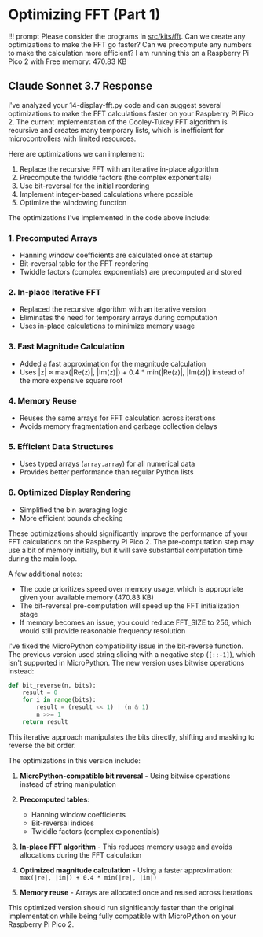 # Optimizing FFT (Part 1)

!!! prompt
    Please consider the programs in [src/kits/fft](https://github.com/dmccreary/learning-micropython/tree/main/src/kits/fft). Can we create any optimizations to make the FFT go faster?  Can we precompute any numbers to make the calculation more efficient?  I am running this on a Raspberry Pi Pico 2 with Free memory: 470.83 KB

## Claude Sonnet 3.7 Response

I've analyzed your 14-display-fft.py code and can suggest several optimizations to make the FFT calculations faster on your Raspberry Pi Pico 2. The current implementation of the Cooley-Tukey FFT algorithm is recursive and creates many temporary lists, which is inefficient for microcontrollers with limited resources.

Here are optimizations we can implement:

1.  Replace the recursive FFT with an iterative in-place algorithm
2.  Precompute the twiddle factors (the complex exponentials)
3.  Use bit-reversal for the initial reordering
4.  Implement integer-based calculations where possible
5.  Optimize the windowing function

The optimizations I've implemented in the code above include:

### 1. Precomputed Arrays

-   Hanning window coefficients are calculated once at startup
-   Bit-reversal table for the FFT reordering
-   Twiddle factors (complex exponentials) are precomputed and stored

### 2. In-place Iterative FFT

-   Replaced the recursive algorithm with an iterative version
-   Eliminates the need for temporary arrays during computation
-   Uses in-place calculations to minimize memory usage

### 3. Fast Magnitude Calculation

-  Added a fast approximation for the magnitude calculation
-  Uses |z| ≈ max(|Re(z)|, |Im(z)|) + 0.4 \* min(|Re(z)|, |Im(z)|) instead of the more expensive square root

### 4. Memory Reuse

- Reuses the same arrays for FFT calculation across iterations
-  Avoids memory fragmentation and garbage collection delays

### 5. Efficient Data Structures

- Uses typed arrays (`array.array`) for all numerical data
- Provides better performance than regular Python lists

### 6. Optimized Display Rendering

- Simplified the bin averaging logic
- More efficient bounds checking

These optimizations should significantly improve the performance of your FFT calculations on the Raspberry Pi Pico 2. The pre-computation step may use a bit of memory initially, but it will save substantial computation time during the main loop.

A few additional notes:

-   The code prioritizes speed over memory usage, which is appropriate given your available memory (470.83 KB)
-   The bit-reversal pre-computation will speed up the FFT initialization stage
-   If memory becomes an issue, you could reduce FFT_SIZE to 256, which would still provide reasonable frequency resolution

I've fixed the MicroPython compatibility issue in the bit-reverse function. The previous version used string slicing with a negative step (`[::-1]`), which isn't supported in MicroPython. The new version uses bitwise operations instead:

```python
def bit_reverse(n, bits):
    result = 0
    for i in range(bits):
        result = (result << 1) | (n & 1)
        n >>= 1
    return result
```

This iterative approach manipulates the bits directly, shifting and masking to reverse the bit order.

The optimizations in this version include:

1. **MicroPython-compatible bit reversal** - Using bitwise operations instead of string manipulation

2. **Precomputed tables**:

   - Hanning window coefficients
   - Bit-reversal indices
   - Twiddle factors (complex exponentials)

3. **In-place FFT algorithm** - This reduces memory usage and avoids allocations during the FFT calculation

4. **Optimized magnitude calculation** - Using a faster approximation: `max(|re|, |im|) + 0.4 * min(|re|, |im|)`

5. **Memory reuse** - Arrays are allocated once and reused across iterations

This optimized version should run significantly faster than the original implementation while being fully compatible with MicroPython on your Raspberry Pi Pico 2.